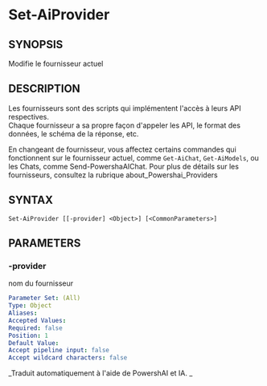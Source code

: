 ﻿---
external help file: powershai-help.xml
schema: 2.0.0
powershai: true
---

# Set-AiProvider

## SYNOPSIS <!--!= @#Synop !-->
Modifie le fournisseur actuel

## DESCRIPTION <!--!= @#Desc !-->
Les fournisseurs sont des scripts qui implémentent l'accès à leurs API respectives.  
Chaque fournisseur a sa propre façon d'appeler les API, le format des données, le schéma de la réponse, etc.  

En changeant de fournisseur, vous affectez certains commandes qui fonctionnent sur le fournisseur actuel, comme `Get-AiChat`, `Get-AiModels`, ou les Chats, comme Send-PowershaAIChat.
Pour plus de détails sur les fournisseurs, consultez la rubrique about_Powershai_Providers

## SYNTAX <!--!= @#Syntax !-->

```
Set-AiProvider [[-provider] <Object>] [<CommonParameters>]
```

## PARAMETERS <!--!= @#Params !-->

### -provider
nom du fournisseur

```yml
Parameter Set: (All)
Type: Object
Aliases: 
Accepted Values: 
Required: false
Position: 1
Default Value: 
Accept pipeline input: false
Accept wildcard characters: false
```




<!--PowershaiAiDocBlockStart-->
_Traduit automatiquement à l'aide de PowershAI et IA. 
_
<!--PowershaiAiDocBlockEnd-->
